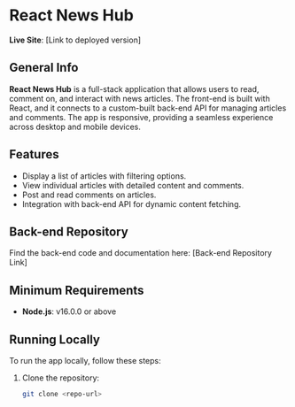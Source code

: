 # React News Hub

**Live Site**: [Link to deployed version]

## General Info

**React News Hub** is a full-stack application that allows users to read, comment on, and interact with news articles. The front-end is built with React, and it connects to a custom-built back-end API for managing articles and comments. The app is responsive, providing a seamless experience across desktop and mobile devices.

## Features
- Display a list of articles with filtering options.
- View individual articles with detailed content and comments.
- Post and read comments on articles.
- Integration with back-end API for dynamic content fetching.

## Back-end Repository

Find the back-end code and documentation here: [Back-end Repository Link]

## Minimum Requirements

- **Node.js**: v16.0.0 or above

## Running Locally

To run the app locally, follow these steps:

1. Clone the repository:

   ```bash
   git clone <repo-url>
